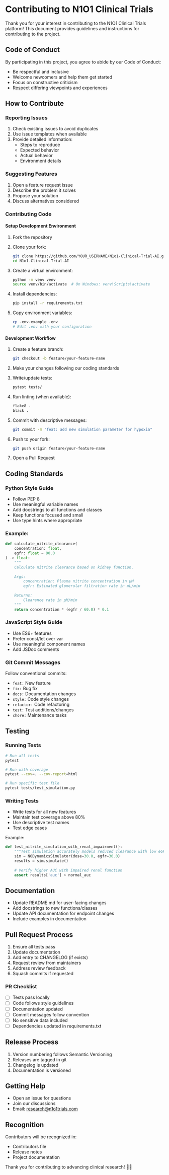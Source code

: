 # Contributing to N1O1 Clinical Trials

Thank you for your interest in contributing to the N1O1 Clinical Trials platform! This document provides guidelines and instructions for contributing to the project.

## Code of Conduct

By participating in this project, you agree to abide by our Code of Conduct:
- Be respectful and inclusive
- Welcome newcomers and help them get started
- Focus on constructive criticism
- Respect differing viewpoints and experiences

## How to Contribute

### Reporting Issues

1. Check existing issues to avoid duplicates
2. Use issue templates when available
3. Provide detailed information:
   - Steps to reproduce
   - Expected behavior
   - Actual behavior
   - Environment details

### Suggesting Features

1. Open a feature request issue
2. Describe the problem it solves
3. Propose your solution
4. Discuss alternatives considered

### Contributing Code

#### Setup Development Environment

1. Fork the repository
2. Clone your fork:
   ```bash
   git clone https://github.com/YOUR_USERNAME/N1o1-Clinical-Trial-AI.git
   cd N1o1-Clinical-Trial-AI
   ```

3. Create a virtual environment:
   ```bash
   python -m venv venv
   source venv/bin/activate  # On Windows: venv\Scripts\activate
   ```

4. Install dependencies:
   ```bash
   pip install -r requirements.txt
   ```

5. Copy environment variables:
   ```bash
   cp .env.example .env
   # Edit .env with your configuration
   ```

#### Development Workflow

1. Create a feature branch:
   ```bash
   git checkout -b feature/your-feature-name
   ```

2. Make your changes following our coding standards

3. Write/update tests:
   ```bash
   pytest tests/
   ```

4. Run linting (when available):
   ```bash
   flake8 .
   black .
   ```

5. Commit with descriptive messages:
   ```bash
   git commit -m "feat: add new simulation parameter for hypoxia"
   ```

6. Push to your fork:
   ```bash
   git push origin feature/your-feature-name
   ```

7. Open a Pull Request

## Coding Standards

### Python Style Guide

- Follow PEP 8
- Use meaningful variable names
- Add docstrings to all functions and classes
- Keep functions focused and small
- Use type hints where appropriate

### Example:
```python
def calculate_nitrite_clearance(
    concentration: float, 
    egfr: float = 90.0
) -> float:
    """
    Calculate nitrite clearance based on kidney function.
    
    Args:
        concentration: Plasma nitrite concentration in µM
        egfr: Estimated glomerular filtration rate in mL/min
        
    Returns:
        Clearance rate in µM/min
    """
    return concentration * (egfr / 60.0) * 0.1
```

### JavaScript Style Guide

- Use ES6+ features
- Prefer const/let over var
- Use meaningful component names
- Add JSDoc comments

### Git Commit Messages

Follow conventional commits:
- `feat:` New feature
- `fix:` Bug fix
- `docs:` Documentation changes
- `style:` Code style changes
- `refactor:` Code refactoring
- `test:` Test additions/changes
- `chore:` Maintenance tasks

## Testing

### Running Tests

```bash
# Run all tests
pytest

# Run with coverage
pytest --cov=. --cov-report=html

# Run specific test file
pytest tests/test_simulation.py
```

### Writing Tests

- Write tests for all new features
- Maintain test coverage above 80%
- Use descriptive test names
- Test edge cases

Example:
```python
def test_nitrite_simulation_with_renal_impairment():
    """Test simulation accurately models reduced clearance with low eGFR"""
    sim = NODynamicsSimulator(dose=30.0, egfr=30.0)
    results = sim.simulate()
    
    # Verify higher AUC with impaired renal function
    assert results['auc'] > normal_auc
```

## Documentation

- Update README.md for user-facing changes
- Add docstrings to new functions/classes
- Update API documentation for endpoint changes
- Include examples in documentation

## Pull Request Process

1. Ensure all tests pass
2. Update documentation
3. Add entry to CHANGELOG (if exists)
4. Request review from maintainers
5. Address review feedback
6. Squash commits if requested

### PR Checklist

- [ ] Tests pass locally
- [ ] Code follows style guidelines
- [ ] Documentation updated
- [ ] Commit messages follow convention
- [ ] No sensitive data included
- [ ] Dependencies updated in requirements.txt

## Release Process

1. Version numbering follows Semantic Versioning
2. Releases are tagged in git
3. Changelog is updated
4. Documentation is versioned

## Getting Help

- Open an issue for questions
- Join our discussions
- Email: research@n1o1trials.com

## Recognition

Contributors will be recognized in:
- Contributors file
- Release notes
- Project documentation

Thank you for contributing to advancing clinical research! 🚀🧬
